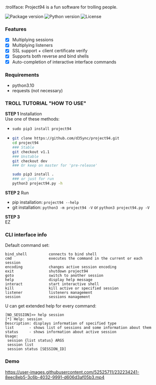 :trollface: Project94 is a fun software for trolling people.

<div id="badges">
  <img src="https://img.shields.io/pypi/v/project94" alt="Package version"/>
  <img src="https://img.shields.io/pypi/pyversions/project94" alt="Python version"/>
  <img src="https://img.shields.io/github/license/d35ync/project94" alt="License"/>
</div>

### Features
- [X] Multiplying sessions
- [X] Multiplying listeners
- [X] SSL support + client certificate verify
- [X] Supports both reverse and bind shells
- [X] Auto-completion of interactive interface commands

### Requirements
- python3.10
- requests (not necessary)

### TROLL TUTORIAL "HOW TO USE"
**STEP 1** Installation  
Use one of these methods:
- `sudo pip3 install project94`
- ```bash
  git clone https://github.com/d35ync/project94.git
  cd project94
  ### Stable
  git checkout v1.1
  ### Unstable
  git checkout dev
  ### Or keep on master for 'pre-release'
  
  sudo pip3 install .
  ### or just for run
  python3 project94.py -h
  ```
  
**STEP 2** Run  
- pip installation: `project94 --help`
- git installation: `python3 -m project94 -V` or `python3 project94.py -V`

**STEP 3**  
EZ

### CLI interface info
Default command set:
```
bind_shell          connects to bind shell
cmd                 executes the command in the current or each session
encoding            changes active session encoding
exit                shutdown project94
goto                switch to another session
help                display help message
interact            start interactive shell
kill                kill active or specified session
listener            listeners management
session             sessions management
```

U can get extended help for every command:
```
[NO_SESSION]>> help session
[*] Help: session
Description: displays information of specified type
list       - shows list of sessions and some information about them
status     - shows information about active session
Usage:
 session {list status} ARGS
 session list
 session status [SESSION_ID]
```

### Demo

https://user-images.githubusercontent.com/52525711/232234241-8eec8eb5-3c6b-4032-9991-d606d3af05b3.mp4
